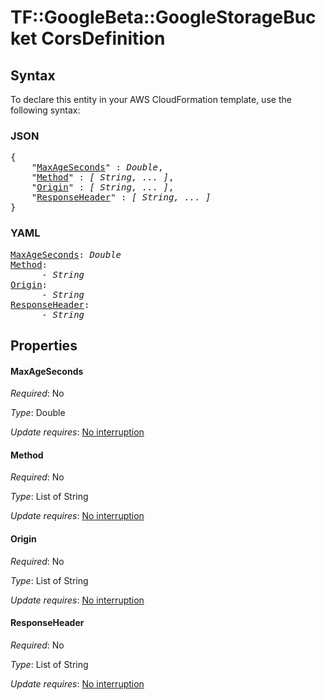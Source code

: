 # TF::GoogleBeta::GoogleStorageBucket CorsDefinition

## Syntax

To declare this entity in your AWS CloudFormation template, use the following syntax:

### JSON

<pre>
{
    "<a href="#maxageseconds" title="MaxAgeSeconds">MaxAgeSeconds</a>" : <i>Double</i>,
    "<a href="#method" title="Method">Method</a>" : <i>[ String, ... ]</i>,
    "<a href="#origin" title="Origin">Origin</a>" : <i>[ String, ... ]</i>,
    "<a href="#responseheader" title="ResponseHeader">ResponseHeader</a>" : <i>[ String, ... ]</i>
}
</pre>

### YAML

<pre>
<a href="#maxageseconds" title="MaxAgeSeconds">MaxAgeSeconds</a>: <i>Double</i>
<a href="#method" title="Method">Method</a>: <i>
      - String</i>
<a href="#origin" title="Origin">Origin</a>: <i>
      - String</i>
<a href="#responseheader" title="ResponseHeader">ResponseHeader</a>: <i>
      - String</i>
</pre>

## Properties

#### MaxAgeSeconds

_Required_: No

_Type_: Double

_Update requires_: [No interruption](https://docs.aws.amazon.com/AWSCloudFormation/latest/UserGuide/using-cfn-updating-stacks-update-behaviors.html#update-no-interrupt)

#### Method

_Required_: No

_Type_: List of String

_Update requires_: [No interruption](https://docs.aws.amazon.com/AWSCloudFormation/latest/UserGuide/using-cfn-updating-stacks-update-behaviors.html#update-no-interrupt)

#### Origin

_Required_: No

_Type_: List of String

_Update requires_: [No interruption](https://docs.aws.amazon.com/AWSCloudFormation/latest/UserGuide/using-cfn-updating-stacks-update-behaviors.html#update-no-interrupt)

#### ResponseHeader

_Required_: No

_Type_: List of String

_Update requires_: [No interruption](https://docs.aws.amazon.com/AWSCloudFormation/latest/UserGuide/using-cfn-updating-stacks-update-behaviors.html#update-no-interrupt)

